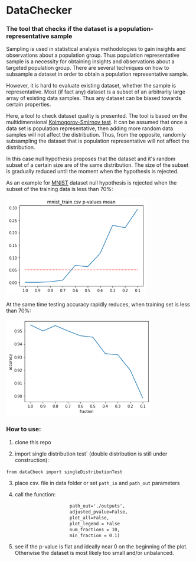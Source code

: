 # DataChecker

### The tool that checks if the dataset is a population-representative sample

Sampling is used in statistical analysis methodologies to gain insights and observations about a population group. Thus  population representative sample is a necessity for obtaining insights and observations about a targeted population group. There are several techniques on how to subsample a dataset in order to obtain a population representative sample.

However, it is hard to evaluate existing dataset, whether the sample is representative. Most (if fact any) dataset is a subset of an arbitrarily large array of existing data samples. Thus any dataset can be biased towards certain properties.

Here, a tool to check dataset quality is presented. The tool is based on the multidimensional [Kolmogorov-Smirnov test](https://link.springer.com/article/10.1007/BF02865912). It can be assumed that once a data set is population representative, then adding more random data samples will not affect the distribution. Thus, from the opposite, randomly subsampling the dataset that is population representative will not affect the distribution.

In this case null hypothesis proposes that the dataset and it's random subset of a certain size are of the same distribution.  The size of the subset is gradually reduced until the moment when the hypothesis is rejected.


As an example for [MNIST](http://yann.lecun.com/exdb/mnist/) dataset null hypothesis is rejected when the subset of the training data is less than 70%:

![image info](./figures/fraction_pval.png)

At the same time testing accuracy rapidly reduces, when training set is less than 70%:

![image info](./figures/fraction_accuracy.png)

### How to use:

1. clone this repo

2. import single distribution test` (double distribution is still under construction):

`from dataCheck import singleDistributionTest`

3. place csv. file in data folder or set `path_in` and `path_out` parameters

4. call the function:

```singleDistributionTest(path_in='./data',
                        path_out='./outputs',
                        adjusted_pvalue=False,
                        plot_all=False,
                        plot_legend = False
                        num_fractions = 10,
                        min_fraction = 0.1)

```
                        
 5. see if the p-value is flat and ideally near 0 on the beginning of the plot. Otherwise the dataset is most likely too small and/or unbalanced.

